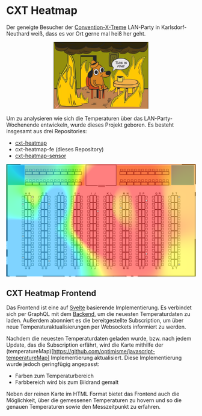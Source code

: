 # CXT Heatmap

Der geneigte Besucher der [Convention-X-Treme](https://convention-x-treme) LAN-Party in Karlsdorf-Neuthard weiß, dass es vor Ort gerne mal heiß her geht.

<p align="center">
<img src="img/fine.jpg" alt="Besucher der Convention-X-Treme" width="50%" />
</p>

Um zu analysieren wie sich die Temperaturen über das LAN-Party-Wochenende entwickeln, wurde dieses Projekt geboren. Es besteht insgesamt aus drei Repositories:

- [cxt-heatmap](https://github.com/osiris86/cxt-heatmap)
- cxt-heatmap-fe (dieses Repository)
- [cxt-heatmap-sensor](https://github.com/osiris86/cxt-heatmap-sensor)

<p align="center">
<img src="img/example.png" alt="Heatmap Beispiel" />
</p>

## CXT Heatmap Frontend

Das Frontend ist eine auf [Svelte](https://svelte.dev/) basierende Implementierung. Es verbindet sich per GraphQL mit dem [Backend](https://github.com/osiris86/cxt-heatmap), um die neuesten Temperaturdaten zu laden. Außerdem abonniert es die bereitgestellte Subscription, um über neue Temperaturaktualisierungen per Websockets informiert zu werden.

Nachdem die neuesten Temperaturdaten geladen wurde, bzw. nach jedem Update, das die Subscription erfährt, wird die Karte mithilfe der (temperatureMap)[https://github.com/optimisme/javascript-temperatureMap] Implementierung aktualisiert. Diese Implementierung wurde jedoch geringfügig angepasst:

- Farben zum Temperaturbereich
- Farbbereich wird bis zum Bildrand gemalt

Neben der reinen Karte im HTML Format bietet das Frontend auch die Möglichkeit, über die gemessenen Temperaturen zu hovern und so die genauen Temperaturen sowie den Messzeitpunkt zu erfahren.
